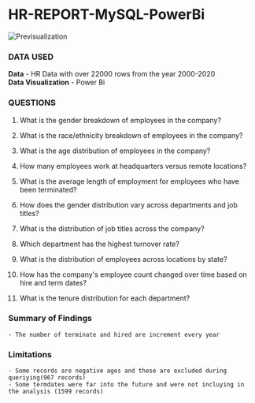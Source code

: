 # HR-REPORT-MySQL-PowerBi

![Previsualization](screenshot.png)

### DATA USED

**Data** - HR Data with over 22000 rows from the year 2000-2020  
**Data Visualization** - Power Bi

### QUESTIONS 

1. What is the gender breakdown of employees in the company?

2. What is the race/ethnicity breakdown of employees in the company?
  
3. What is the age distribution of employees in the company?

4. How many employees work at headquarters versus remote locations?       
	
5. What is the average length of employment for employees who have been terminated?
    
6. How does the gender distribution vary across departments and job titles?

7. What is the distribution of job titles across the company?	
	
8. Which department has the highest turnover rate?
    
9. What is the distribution of employees across locations by state?
    
10. How has the company's employee count changed over time based on hire and term dates?

11. What is the tenure distribution for each department?

### Summary of Findings

	- The number of terminate and hired are increment every year

### Limitations

    - Some records are negative ages and these are excluded during queriying(967 records)
    - Some termdates were far into the future and were not incluying in the analysis (1599 records)    
